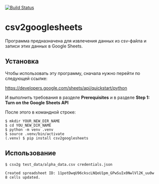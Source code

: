 [![Build Status](https://travis-ci.org/AlexSkrn/csv2googlesheets.svg?branch=master)](https://travis-ci.org/AlexSkrn/csv2googlesheets)


# csv2googlesheets

Программа предназначена для извлечения данных из csv-файла и записи этих данных в Google Sheets.

## Установка

Чтобы использовать эту программу, сначала нужно перейти по следующей ссылке:

https://developers.google.com/sheets/api/quickstart/python

И выполнить требования в разделе **Prerequisites** и в разделе **Step 1: Turn on the Google Sheets API**

После этого в командной строке:

```
$ mkdir YOUR_NEW_DIR_NAME
$ cd YOU_NEW_DIR_NAME
$ python -m venv .venv
$ source .venv/bin/activate
(.venv) $ pip install csv2googlesheets
```

## Использование
```
$ csv2g test_data/alpha_data.csv credentials.json

Created spreadsheet ID: 11potDwqU96ckscLNQeU1pm_GPwSuIx0NwlVl2K_uu0w
8 cells updated.
```
